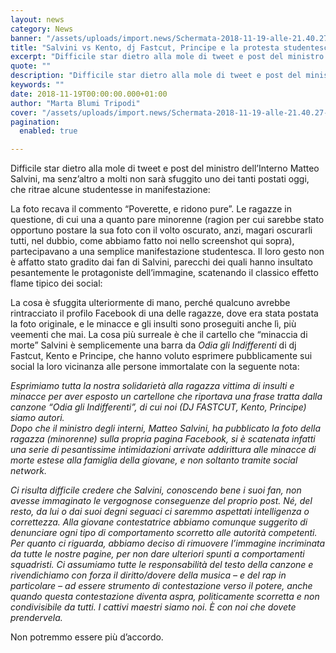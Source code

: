 ```yaml
---
layout: news
category: News
banner: "/assets/uploads/import.news/Schermata-2018-11-19-alle-21.40.27-1.png"
title: "Salvini vs Kento, dj Fastcut, Principe e la protesta studentesca: che sta succedendo?"
excerpt: "Difficile star dietro alla mole di tweet e post del ministro dell’Interno Matteo Salvini, ma senz’altro a molti non sarà sfuggito uno dei tanti postati oggi, che ritrae alcune studentesse in manifestazione: La foto recava il commento “Poverette, e ridono pure”. Le ragazze in questione, di cui una a quanto pare minorenne (ragion per cui [&hellip"
quote: ""
description: "Difficile star dietro alla mole di tweet e post del ministro dell’Interno Matteo Salvini, ma senz’altro a molti non sarà sfuggito uno dei tanti postati oggi, che ritrae alcune studentesse in manifestazione: La foto recava il commento “Poverette, e ridono pure”. Le ragazze in questione, di cui una a quanto pare minorenne (ragion per cui [&hellip"
keywords: ""
date: 2018-11-19T00:00:00.000+01:00
author: "Marta Blumi Tripodi"
cover: "/assets/uploads/import.news/Schermata-2018-11-19-alle-21.40.27-1.png"
pagination:
  enabled: true

---
```


Difficile star dietro alla mole di tweet e post del ministro dell’Interno Matteo Salvini, ma senz’altro a molti non sarà sfuggito uno dei tanti postati oggi, che ritrae alcune studentesse in manifestazione:

La foto recava il commento “Poverette, e ridono pure”. Le ragazze in questione, di cui una a quanto pare minorenne (ragion per cui sarebbe stato opportuno postare la sua foto con il volto oscurato, anzi, magari oscurarli tutti, nel dubbio, come abbiamo fatto noi nello screenshot qui sopra), partecipavano a una semplice manifestazione studentesca. Il loro gesto non è affatto stato gradito dai fan di Salvini, parecchi dei quali hanno insultato pesantemente le protagoniste dell’immagine, scatenando il classico effetto flame tipico dei social:

La cosa è sfuggita ulteriormente di mano, perché qualcuno avrebbe rintracciato il profilo Facebook di una delle ragazze, dove era stata postata la foto originale, e le minacce e gli insulti sono proseguiti anche lì, più veementi che mai. La cosa più surreale è che il cartello che “minaccia di morte” Salvini è semplicemente una barra da _Odia gli Indifferenti_ di dj Fastcut, Kento e Principe, che hanno voluto esprimere pubblicamente sui social la loro vicinanza alle persone immortalate con la seguente nota:

_Esprimiamo tutta la nostra solidarietà alla ragazza vittima di insulti e minacce per aver esposto un cartellone che riportava una frase tratta dalla canzone “Odia gli Indifferenti”, di cui noi (DJ FASTCUT, Kento, Principe) siamo autori._  
_Dopo che il ministro degli interni, Matteo Salvini, ha pubblicato la foto della ragazza (minorenne) sulla propria pagina Facebook, si è scatenata infatti una serie di pesantissime intimidazioni arrivate addirittura alle minacce di morte estese alla famiglia della giovane, e non soltanto tramite social network._

_Ci risulta difficile credere che Salvini, conoscendo bene i suoi fan, non avesse immaginato le vergognose conseguenze del proprio post. Né, del resto, da lui o dai suoi degni seguaci ci saremmo aspettati intelligenza o correttezza. Alla giovane contestatrice abbiamo comunque suggerito di denunciare ogni tipo di comportamento scorretto alle autorità competenti._  
_Per quanto ci riguarda, abbiamo deciso di rimuovere l’immagine incriminata da tutte le nostre pagine, per non dare ulteriori spunti a comportamenti squadristi. Ci assumiamo tutte le responsabilità del testo della canzone e rivendichiamo con forza il diritto/dovere della musica – e del rap in particolare – ad essere strumento di contestazione verso il potere, anche quando questa contestazione diventa aspra, politicamente scorretta e non condivisibile da tutti. I cattivi maestri siamo noi. È con noi che dovete prendervela._

Non potremmo essere più d’accordo.